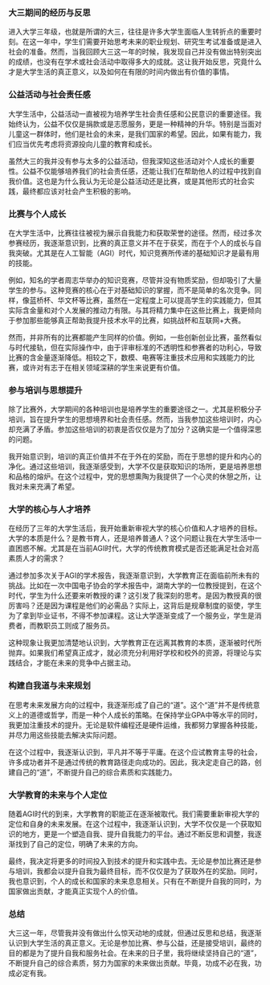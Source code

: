 ### 大三期间的经历与反思

进入大学三年级，也就是所谓的大三，往往是许多大学生面临人生转折点的重要时刻。在这一年中，学生们需要开始思考未来的职业规划、研究生考试准备或是进入社会的准备。然而，当我回顾大三这一年的时候，我发现自己并没有做出特别突出的成绩，也没有在学术或社会活动中取得多大的成就。这让我开始反思，究竟什么才是大学生活的真正意义，以及如何在有限的时间内做出有价值的事情。

### 公益活动与社会责任感

大学生活中，公益活动一直被视为培养学生社会责任感和公民意识的重要途径。我始终认为，公益不仅仅是捐款或是志愿服务，更是一种精神的升华。特别是当面对儿童这一群体时，他们是社会的未来，是我们国家的希望。因此，如果有能力，我们应当优先考虑将资源投向儿童的教育和成长。

虽然大三的我并没有参与太多的公益活动，但我深知这些活动对个人成长的重要性。公益不仅能够培养我们的社会责任感，还能让我们在帮助他人的过程中找到自我价值。这也是为什么我认为无论是公益活动还是比赛，或是其他形式的社会实践，最终都应该对社会产生积极的影响。

### 比赛与个人成长

在大学生活中，比赛往往被视为展示自我能力和获取荣誉的途径。然而，经过多次参赛经历，我逐渐意识到，比赛的真正意义并不在于获奖，而在于个人的成长与自我突破。尤其是在人工智能（AGI）时代，知识竞赛所传递的基础知识才是最有用的技能。

例如，知名的学者周志华举办的知识竞赛，尽管并没有物质奖励，但却吸引了大量学生的参与。这种竞赛的核心在于对基础知识的掌握，而不是简单的名次竞争。同样，像蓝桥杯、华文杯等比赛，虽然在一定程度上可以提高学生的实践能力，但其实际含金量和对个人发展的推动力有限。与其将精力集中在这些比赛上，我更倾向于参加那些能够真正帮助我提升技术水平的比赛，如挑战杯和互联网+大赛。

然而，并非所有的比赛都能产生同样的价值。例如，一些创新创业比赛，虽然看似与时代接轨，但在实际操作中，由于评审标准的不透明性和参赛者的功利心，导致比赛的含金量逐渐降低。相较之下，数模、电赛等注重技术应用和实践能力的比赛，或许对有志于在相关领域深耕的学生来说更有价值。

### 参与培训与思想提升

除了比赛外，大学期间的各种培训也是培养学生的重要途径之一。尤其是积极分子培训，旨在提升学生的思想境界和社会责任感。然而，当我参加这些培训时，内心却充满了矛盾。参加这些培训的初衷是否仅仅是为了加分？这确实是一个值得深思的问题。

我开始意识到，培训的真正价值并不在于外在的奖励，而在于思想的提升和内心的净化。通过这些培训，我逐渐感受到，大学不仅是获取知识的场所，更是培养思想和品格的熔炉。在这个过程中，党的思想熏陶为我提供了一个心灵的休憩之所，让我对未来充满了希望。

### 大学的核心与人才培养

在经历了三年的大学生活后，我开始重新审视大学的核心价值和人才培养的目标。大学的本质是什么？是教书育人，还是培养普通人？这个问题让我在大学生活中一直困惑不解。尤其是在当前AGI时代，大学的传统教育模式是否还能满足社会对高素质人才的需求？

通过参加多次关于AGI的学术报告，我逐渐意识到，大学教育正在面临前所未有的挑战。比如在一次中国电子协会的学术报告中，湖南大学的一位教授提到，在这个时代，学生为什么还要来听教授的课？这引发了我深刻的思考。是因为教授真的很厉害吗？还是因为课程是他们的必需品？实际上，这背后是规章制度的驱使，学生为了拿到毕业证书，不得不参加课程。这让大学逐渐变成了一个服务业，学生是消费者，而教职员工则成了服务员。

这种现象让我更加清楚地认识到，大学教育正在远离其教育的本质，逐渐被时代所抛弃。如果我们希望真正成才，就必须充分利用好学校和校外的资源，将理论与实践结合，才能在未来的竞争中占据主动。

### 构建自我道与未来规划

在思考未来发展方向的过程中，我逐渐形成了自己的“道”。这个“道”并不是传统意义上的道德或哲学，而是一种个人成长的策略。在保持学业GPA中等水平的同时，我更加注重技术的提升。无论是软件编程还是硬件运维，我都努力掌握各种技能，并尽力用这些技能去解决实际问题。

在这个过程中，我逐渐认识到，平凡并不等于平庸。在这个应试教育主导的社会，许多成功者并不是通过传统的教育路径走向成功的。因此，我决定走自己的路，创建自己的“道”，不断提升自己的综合素质和实践能力。

### 大学教育的未来与个人定位

随着AGI时代的到来，大学教育的职能正在逐渐被取代。我们需要重新审视大学的定位和自身的未来发展。在这个过程中，我逐渐认识到，大学不仅仅是一个获取知识的地方，更是一个塑造自我、提升自我能力的平台。通过不断反思和调整，我逐渐找到了自己的定位，明确了未来的方向。

最终，我决定将更多的时间投入到技术的提升和实践中去。无论是参加比赛还是参与培训，我都会以提升自我为最终目标，而不仅仅是为了获取外在的奖励。同时，我也意识到，个人的成长和国家的未来息息相关。只有在不断提升自我的同时，为国家做出贡献，才能真正实现个人的价值。

### 总结

大三这一年，尽管我并没有做出什么惊天动地的成就，但通过反思和总结，我逐渐认识到大学生活的真正意义。无论是参加比赛、参与公益，还是接受培训，最终的目的都是为了提升自我和服务社会。在未来的日子里，我将继续坚持自己的“道”，不断提升自己的综合素质，努力为国家的未来做出贡献。毕竟，功成不必在我，功成必定有我。
